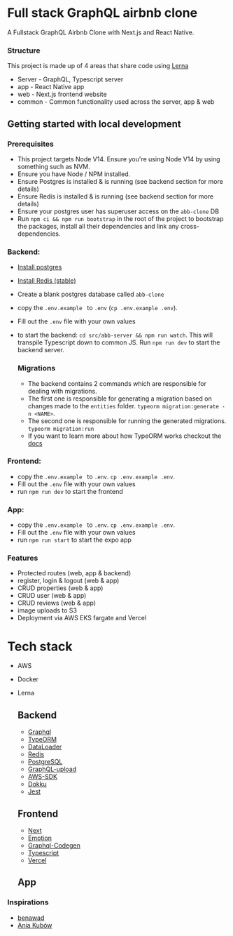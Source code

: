 # Full stack GraphQL airbnb clone 

A Fullstack GraphQL Airbnb Clone with Next.js and React Native.

### Structure 
This project is made up of 4 areas that share code using <a href='https://lerna.js.org/' target="_blank">Lerna</a>

* Server - GraphQL, Typescript server 
* app - React Native app 
* web - Next.js frontend website
* common - Common functionality used across the server, app & web 


## Getting started with local development 

### Prerequisites
* This project targets Node V14. Ensure you're using Node V14 by using something such as NVM. 
* Ensure you have Node / NPM installed.
* Ensure Postgres is installed & is running (see backend section for more details)
* Ensure Redis is installed & is running (see backend section for more details)
* Ensure your postgres user has superuser access on the `abb-clone` DB
* Run `npm ci && npm run bootstrap` in the root of the project to bootstrap the packages, install all their dependencies and link any cross-dependencies.


### Backend: 

* [Install postgres](https://www.postgresql.org/download/)
* [Install Redis (stable)](https://redis.io/download)
* Create a blank postgres database called `abb-clone`
* copy the `.env.example ` to `.env` (`cp .env.example .env`).
* Fill out the `.env` file with your own values
* to start the backend: `cd src/abb-server && npm run watch`. This will transpile Typescript down to common JS. Run `npm run dev` to start the backend server. 

    ### Migrations 
    * The backend contains 2 commands which are responsible for dealing with migrations. 
    * The first one is responsible for generating a migration based on changes made to the `entities` folder. `typeorm migration:generate -n <NAME>`. 
    * The second one is responsible for running the generated migrations. `typeorm migration:run`
    * If you want to learn more about how TypeORM works checkout the [docs](https://typeorm.io/#/)

### Frontend: 
* copy the `.env.example ` to `.env`. `cp .env.example .env`. 
* Fill out the `.env` file with your own values
* run `npm run dev` to start the frontend


### App: 
* copy the `.env.example ` to `.env`. `cp .env.example .env`. 
* Fill out the `.env` file with your own values
* run `npm run start` to start the expo app

### Features
* Protected routes (web, app & backend)
* register, login & logout (web & app)
* CRUD properties (web & app)
* CRUD user (web & app)
* CRUD reviews (web & app)
* image uploads to S3
* Deployment via AWS EKS fargate and Vercel


# Tech stack 
* AWS 
* Docker
* Lerna
    ## Backend
    - [Graphql](https://graphql.org/)
    - [TypeORM](https://typeorm.io/#/)
    - [DataLoader](https://github.com/graphql/dataloader)
    - [Redis](https://redis.io/)
    - [PostgreSQL](https://www.postgresql.org/)
    - [GraphQL-upload](https://www.npmjs.com/package/graphql-upload)
    - [AWS-SDK](https://www.npmjs.com/package/aws-sdk)
    - [Dokku](https://dokku.com/)
    - [Jest](https://jestjs.io/)

    ## Frontend 
    - [Next](https://github.com/vercel/next.js)
    - [Emotion](https://github.com/emotion-js/emotion)
    - [Graphql-Codegen](https://www.graphql-code-generator.com/)
    - [Typescript](https://github.com/Microsoft/TypeScript)
    - [Vercel](https://vercel.com/)

    ## App 

### Inspirations 
* [benawad](https://github.com/benawad)
* [Ania Kubów](https://twitter.com/ania_kubow)

